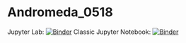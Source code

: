 # Andromeda_0518

Jupyter Lab: [![Binder](https://mybinder.org/badge_logo.svg)](https://mybinder.org/v2/gh/WeiLiu3/Andromeda_0518/main?labpath=Andromeda_ImgVersion.ipynb)
Classic Jupyter Notebook: [![Binder](https://mybinder.org/badge_logo.svg)](https://mybinder.org/v2/gh/WeiLiu3/Andromeda_0518/main?filepath=Andromeda_ImgVersion.ipynb)

